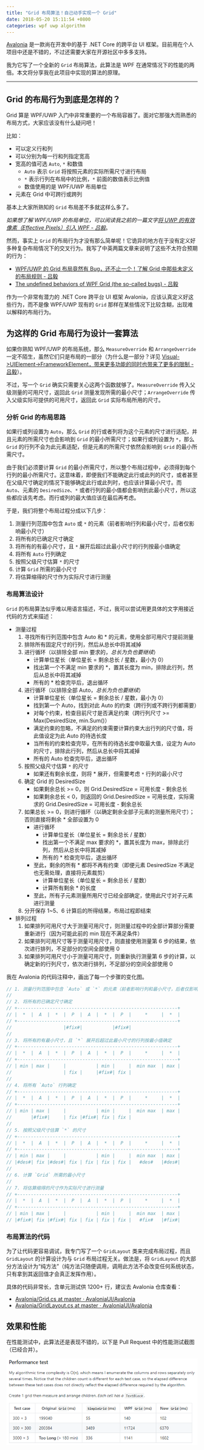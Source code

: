 ```yaml
---
title: "Grid 布局算法！自己动手实现一个 Grid"
date: 2018-05-20 15:11:54 +0800
categories: wpf uwp algorithm
---
```


[Avalonia](https://github.com/AvaloniaUI/Avalonia) 是一款尚在开发中的基于 .NET Core 的跨平台 UI 框架。目前用在个人项目中还是不错的，不过还需要大家在开源社区中多多支持。

我为它写了一个全新的 `Grid` 布局算法，此算法是 WPF 在通常情况下的性能的两倍。本文将分享我在此项目中实现的算法的原理。

---

<div id="toc"></div>

## Grid 的布局行为到底是怎样的？

Grid 算是 WPF/UWP 入门中非常重要的一个布局容器了。面对它那强大而熟悉的布局方式，大家应该没有什么疑问吧！

比如：
- 可以定义行和列
- 可以分别为每一行和列指定宽高
- 宽高的值可选 `Auto`, `*` 和数值
    - `Auto` 表示 `Grid` 将按照元素的实际所需尺寸进行布局
    - `*` 表示行列在布局中的比例，`*` 前面的数值表示比例值
    - 数值使用的是 WPF/UWP 布局单位
- 元素在 Grid 中可跨行或跨列

基本上大家所熟知的 `Grid` 布局差不多就这样么多了。

*如果想了解 WPF/UWP 的布局单位，可以阅读我之前的一篇文字[将 UWP 的有效像素（Effective Pixels）引入 WPF - 吕毅](/post/introduce-uwp-effective-pixels-into-wpf.html)*。

然而，事实上 `Grid` 的布局行为才没有那么简单呢！它诡异的地方在于没有定义好多种复杂布局情况下的交叉行为。我写了中英两篇文章来说明了这些不太符合预期的行为：

- [WPF/UWP 的 Grid 布局竟然有 Bug，还不止一个！了解 Grid 中那些未定义的布局规则 - 吕毅](/post/the-bugs-of-grid.html)
- [The undefined behaviors of WPF Grid (the so-called bugs) - 吕毅](/post/the-bugs-of-grid-en.html)

作为一个非常有潜力的 .NET Core 跨平台 UI 框架 Avalonia，应该认真定义好这些行为，而不是像 WPF/UWP 现有的 `Grid` 那样在某些情况下比较含糊，出现难以解释的布局行为。

## 为这样的 Grid 布局行为设计一套算法

如果你熟知 WPF/UWP 的布局系统，那么 `MeasureOverride` 和 `ArrangeOverride` 一定不陌生，虽然它们只是布局的一部分（为什么是一部分？详见 [Visual->UIElement->FrameworkElement，带来更多功能的同时也带来了更多的限制 - 吕毅](/post/features-and-limits-on-visual-uielement-frameworkelement.html)）。

不过，写一个 `Grid` 确实只需要关心这两个函数就够了。`MeasureOverride` 传入父级测量的可用尺寸，返回此 `Grid` 测量发现所需的最小尺寸；`ArrangeOverride` 传入父级实际可提供的可用尺寸，返回此 `Grid` 实际布局所用的尺寸。

### 分析 Grid 的布局思路

如果行或列设置为 `Auto`，那么 `Grid` 的行或者列将为这个元素的尺寸进行适配，并且元素的所需尺寸也会影响到 `Grid` 的最小所需尺寸；如果行或列设置为 `*`，那么 `Grid` 的行列不会为此元素适配，但是元素的所需尺寸依然会影响到 `Grid` 的最小所需尺寸。

由于我们必须要计算 `Grid` 的最小所需尺寸，所以整个布局过程中，必须得到每个行列的最小所需尺寸。这意味着，即便我们不能确定此行或此列的尺寸，或者甚至在父级尺寸确定的情况下能够确定此行或此列时，也应该计算最小尺寸。而 `Auto`、元素的 `DesiredSize`、`*` 或者行列的最小值都会影响到此最小尺寸，所以这些都应该先考虑。而行或列的最大值应该在最后再考虑。

于是，我们将整个布局过程分成以下几步：

1. 测量行列范围中包含 `Auto` 或 `*` 的元素（前者影响行列和最小尺寸，后者仅影响最小尺寸）
1. 将所有的已确定尺寸确定
1. 将所有的有最小尺寸，且 `*` 展开后超过此最小尺寸的行列按最小值确定
1. 将所有 `Auto` 行列确定
1. 按照父级尺寸估算 `*` 的尺寸
1. 计算 `Grid` 所需的最小尺寸
1. 将估算缩得的尺寸作为实际尺寸进行测量

### 布局算法设计

`Grid` 的布局算法似乎难以用语言描述，不过，我可以尝试用更具体的文字用接近代码的方式来描述：

* 测量过程
    1. 寻找所有行列范围中包含 Auto 和 * 的元素，使用全部可用尺寸提前测量
    1. 排除所有固定尺寸的行列，然后从总长中将其减掉
    1. 进行循环（以排除全部 min 要求的，*总长为负也要继续*）
        - 计算单位星长（单位星长 = 剩余总长 / 星数，最小为 0）
        - 找出第一个不满足 min 要求的 *，置其长度为 min，排除此行列，然后从总长中将其减掉
        - 所有的 * 检查完毕后，退出循环
    1. 进行循环（以排除全部 Auto，*总长为负也要继续*）
        - 计算单位星长（单位星长 = 剩余总长 / 星数，最小为 0）
        - 找到第一个 Auto，找到对此 Auto 的约束（跨行列或不跨行列都需要）
        - 对每个约束，检查目前尺寸是否满足约束（跨行列尺寸 >= Max(DesiredSize, min.Sum()）
        - 满足约束的忽略，不满足的约束需要计算约束大出行列的尺寸值，将此值设定为此 Auto 的待选长度
        - 当所有的约束检查完毕，在所有的待选长度中取最大值，设定为 Auto 的尺寸，排除此行列，然后从总长中将其减掉
        - 所有的 Auto 检查完毕后，退出循环
    1. 按照父级尺寸估算 `*` 的尺寸
        - 如果还有剩余长度，则将 * 展开，但需要考虑 `*` 行列的最小尺寸
    1. 确定 Grid 的 DesiredSize
        - 如果剩余总长 >= 0，则 Grid.DesiredSize = 可用长度 - 剩余总长
        - 如果剩余总长 < 0，则返回的 Grid.DesiredSize = 可用长度，实际需求的 Grid.DesiredSize = 可用长度 - 剩余总长
    1. 如果总长 >= 0，则进行循环（以确定剩余全部子元素的测量所用尺寸）；否则直接将剩余 * 全部设置为 0
        + 进行循环
            - 计算单位星长（单位星长 = 剩余总长 / 星数）
            - 找出第一个不满足 max 要求的 *，置其长度为 max，排除此行列，然后从总长中将其减掉
            - 所有的 * 检查完毕后，退出循环
        + 至此，剩余的所有 * 都将不再有约束（即便元素 DesiredSize 不满足也无需处理，直接将元素裁剪）
            - 计算单位星长（单位星长 = 剩余总长 / 星数）
            - 计算所有剩余 * 的长度
        - 至此，所有子元素测量所用尺寸已经全部确定，使用此尺寸对子元素进行测量
    1. 分开保存 1~5、6 计算后的所得结果，布局过程即结束
* 排列过程
    1. 如果排列可用尺寸大于测量可用尺寸，则测量过程中的全部计算部分需要重新进行（因为可能此前的 min 现在不满足条件）
    1. 如果排列可用尺寸等于测量可用尺寸，则直接使用测量第 6 步的结果，依次进行排列，不足部分的空间全部使用 0
    1. 如果排列可用尺寸小于测量可用尺寸，则重新执行测量第 6 步的计算，以确定新的行列尺寸，依次进行排列，不足部分的空间全部使用 0

我在 Avalonia 的代码注释中，画出了每一个步骤的变化图。

```csharp
// 1. 测量行列范围中包含 `Auto` 或 `*` 的元素（前者影响行列和最小尺寸，后者仅影响最小尺寸）
//
// 2. 将所有的已确定尺寸确定
// +-----------------------------------------------------------+
// |  *  |  A  |  *  |  P  |  A  |  *  |  P  |     *     |  *  |
// +-----------------------------------------------------------+
//                   |#fix#|           |#fix#|
//
// 3. 将所有的有最小尺寸，且 `*` 展开后超过此最小尺寸的行列按最小值确定
// +-----------------------------------------------------------+
// |  *  |  A  |  *  |  P  |  A  |  *  |  P  |     *     |  *  |
// +-----------------------------------------------------------+
// | min | max |     |           | min |     |  min max  | max |
//                   | fix |     |#fix#| fix |
//
// 4. 将所有 `Auto` 行列确定
// +-----------------------------------------------------------+
// |  *  |  A  |  *  |  P  |  A  |  *  |  P  |     *     |  *  |
// +-----------------------------------------------------------+
// | min | max |     |           | min |     |  min max  | max |
//       |#fix#|     | fix |#fix#| fix | fix |
//
// 5. 按照父级尺寸估算 `*` 的尺寸
// +-----------------------------------------------------------+
// |  *  |  A  |  *  |  P  |  A  |  *  |  P  |     *     |  *  |
// +-----------------------------------------------------------+
// | min | max |     |           | min |     |  min max  | max |
// |#des#| fix |#des#| fix | fix | fix | fix |   #des#   |#des#|
//
// 6. 计算 `Grid` 所需的最小尺寸
//
// 7. 将估算缩得的尺寸作为实际尺寸进行测量
// +-----------------------------------------------------------+
// |  *  |  A  |  *  |  P  |  A  |  *  |  P  |     *     |  *  |
// +-----------------------------------------------------------+
// | min | max |     |           | min |     |  min max  | max |
// |#fix#| fix |#fix#| fix | fix | fix | fix |   #fix#   |#fix#|
```

### 布局算法的代码

为了让代码更容易调试，我专门写了一个 `GridLayout` 类来完成布局过程，而且 `GridLayout` 的计算设计为与 `Grid` 布局过程无关。做法是，将 `GridLayout` 的大部分方法设计为“纯方法”（纯方法只随便调用，调用此方法不会改变任何系统状态，只有拿到其返回值才会真正发挥作用）。

具体的代码非常长，含单元测试供 1200+ 行，建议去 Avalonia 仓库查看：

- [Avalonia/Grid.cs at master · AvaloniaUI/Avalonia](https://github.com/AvaloniaUI/Avalonia/blob/master/src/Avalonia.Controls/Grid.cs)
- [Avalonia/GridLayout.cs at master · AvaloniaUI/Avalonia](https://github.com/AvaloniaUI/Avalonia/blob/master/src/Avalonia.Controls/Utils/GridLayout.cs)

## 效果和性能

在性能测试中，此算法还是表现不错的，以下是 Pull Request 中的性能测试截图（已经合并）。

![](/static/posts/2018-05-20-15-50-53.png)
